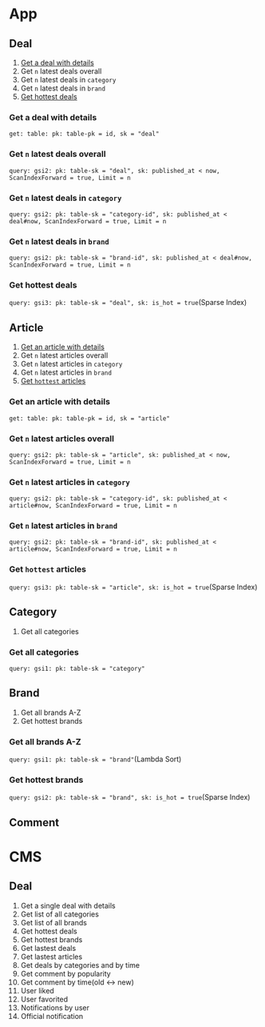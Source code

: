 # App

## Deal

1. [Get a deal with details](#Get-a-deal-with-details)
1. Get `n` latest deals overall
1. Get `n` latest deals in `category`
1. Get `n` latest deals in `brand`
1. [Get hottest deals](#get-hottest-deals)

### Get a deal with details
`get: table: pk: table-pk = id, sk = "deal"`

### Get `n` latest deals overall
`query: gsi2: pk: table-sk = "deal", sk: published_at < now, ScanIndexForward = true, Limit = n`

### Get `n` latest deals in `category`
`query: gsi2: pk: table-sk = "category-id", sk: published_at < deal#now, ScanIndexForward = true, Limit = n`

### Get `n` latest deals in `brand`
`query: gsi2: pk: table-sk = "brand-id", sk: published_at < deal#now, ScanIndexForward = true, Limit = n`

### Get hottest deals
`query: gsi3: pk: table-sk = "deal", sk: is_hot = true`(Sparse Index)


## Article
1. [Get an article with details](#Get-an-article-with-details)
1. Get `n` latest articles overall
1. Get `n` latest articles in `category`
1. Get `n` latest articles in `brand`
1. [Get `hottest` articles](#get-hottest-articles)

### Get an article with details
`get: table: pk: table-pk = id, sk = "article"`

### Get `n` latest articles overall
`query: gsi2: pk: table-sk = "article", sk: published_at < now, ScanIndexForward = true, Limit = n`

### Get `n` latest articles in `category`
`query: gsi2: pk: table-sk = "category-id", sk: published_at < article#now, ScanIndexForward = true, Limit = n`

### Get `n` latest articles in `brand`
`query: gsi2: pk: table-sk = "brand-id", sk: published_at < article#now, ScanIndexForward = true, Limit = n`

### Get `hottest` articles
`query: gsi3: pk: table-sk = "article", sk: is_hot = true`(Sparse Index)

## Category
1. Get all categories

### Get all categories
`query: gsi1: pk: table-sk = "category"`

## Brand
1. Get all brands A-Z 
1. Get hottest brands

### Get all brands A-Z
`query: gsi1: pk: table-sk = "brand"`(Lambda Sort)

### Get hottest brands
`query: gsi2: pk: table-sk = "brand", sk: is_hot = true`(Sparse Index)

## Comment


# CMS

## Deal

1. Get a single deal with details
1. Get list of all categories
1. Get list of all brands
1. Get hottest deals
1. Get hottest brands
1. Get lastest deals
1. Get lastest articles
1. Get deals by categories and by time
1. Get comment by popularity
1. Get comment by time(old <-> new)
1. User liked
1. User favorited
1. Notifications by user
1. Official notification
